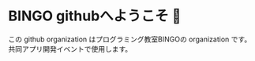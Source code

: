 # BINGO githubへようこそ 👋
この github organization はプログラミング教室BINGOの organization です。  
共同アプリ開発イベントで使用します。
